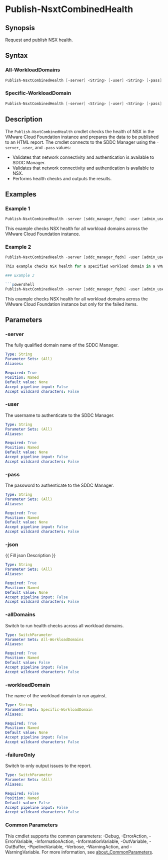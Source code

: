 # Publish-NsxtCombinedHealth

## Synopsis

Request and publish NSX health.

## Syntax

### All-WorkloadDomains

```powershell
Publish-NsxtCombinedHealth [-server] <String> [-user] <String> [-pass] <String> [-json] <String> [-allDomains] [-failureOnly] [<CommonParameters>]
```

### Specific-WorkloadDomain

```powershell
Publish-NsxtCombinedHealth [-server] <String> [-user] <String> [-pass] <String> [-json] <String> [-workloadDomain] <String> [-failureOnly] [<CommonParameters>]
```

## Description

The `Publish-NsxtCombinedHealth` cmdlet checks the health of NSX in the VMware Cloud Foundation instance and prepares the data to be published to an HTML report.
The cmdlet connects to the SDDC Manager using the `-server`, `-user`, and `-pass` values:

- Validates that network connectivity and authentication is available to SDDC Manager.
- Validates that network connectivity and authentication is available to NSX.
- Performs health checks and outputs the results.

## Examples

### Example 1

```powershell
Publish-NsxtCombinedHealth -server [sddc_manager_fqdn] -user [admin_username] -pass [admin_password] -allDomains
```

This example checks NSX health for all workload domains across the VMware Cloud Foundation instance.

### Example 2

```powershell
Publish-NsxtCombinedHealth -server [sddc_manager_fqdn] -user [admin_username] -pass [admin_password] -workloadDomain [workload_domain_name]

This example checks NSX health for a specified workload domain in a VMware Cloud Foundation instance.

### Example 3

```powershell
Publish-NsxtCombinedHealth -server [sddc_manager_fqdn] -user [admin_username] -pass [admin_password] -allDomains -failureOnly
```

This example checks NSX health for all workload domains across the VMware Cloud Foundation instance but only for the failed items.

## Parameters

### -server

The fully qualified domain name of the SDDC Manager.

```yaml
Type: String
Parameter Sets: (All)
Aliases:

Required: True
Position: Named
Default value: None
Accept pipeline input: False
Accept wildcard characters: False
```

### -user

The username to authenticate to the SDDC Manager.

```yaml
Type: String
Parameter Sets: (All)
Aliases:

Required: True
Position: Named
Default value: None
Accept pipeline input: False
Accept wildcard characters: False
```

### -pass

The password to authenticate to the SDDC Manager.

```yaml
Type: String
Parameter Sets: (All)
Aliases:

Required: True
Position: Named
Default value: None
Accept pipeline input: False
Accept wildcard characters: False
```

### -json

{{ Fill json Description }}

```yaml
Type: String
Parameter Sets: (All)
Aliases:

Required: True
Position: Named
Default value: None
Accept pipeline input: False
Accept wildcard characters: False
```

### -allDomains

Switch to run health checks across all workload domains.

```yaml
Type: SwitchParameter
Parameter Sets: All-WorkloadDomains
Aliases:

Required: True
Position: Named
Default value: False
Accept pipeline input: False
Accept wildcard characters: False
```

### -workloadDomain

The name of the workload domain to run against.

```yaml
Type: String
Parameter Sets: Specific-WorkloadDomain
Aliases:

Required: True
Position: Named
Default value: None
Accept pipeline input: False
Accept wildcard characters: False
```

### -failureOnly

Switch to only output issues to the report.

```yaml
Type: SwitchParameter
Parameter Sets: (All)
Aliases:

Required: False
Position: Named
Default value: False
Accept pipeline input: False
Accept wildcard characters: False
```

### Common Parameters

This cmdlet supports the common parameters: -Debug, -ErrorAction, -ErrorVariable, -InformationAction, -InformationVariable, -OutVariable, -OutBuffer, -PipelineVariable, -Verbose, -WarningAction, and -WarningVariable. For more information, see [about_CommonParameters](http://go.microsoft.com/fwlink/?LinkID=113216).

